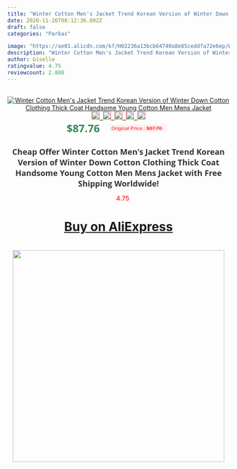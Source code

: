 ```yaml
---
title: "Winter Cotton Men's Jacket Trend Korean Version of Winter Down Cotton Clothing Thick Coat Handsome Young Cotton Men Mens Jacket"
date: 2020-11-26T08:12:36.892Z
draft: false
categories: "Parkas"

image: "https://ae01.alicdn.com/kf/H02236a13bcb64740a8e85ceddfa72e6ep/Winter-Cotton-Men-s-Jacket-Trend-Korean-Version-of-Winter-Down-Cotton-Clothing-Thick-Coat-Handsome.jpg"
description: "Winter Cotton Men's Jacket Trend Korean Version of Winter Down Cotton Clothing Thick Coat Handsome Young Cotton Men Mens Jacket"
author: Giselle
ratingvalue: 4.75
reviewcount: 2.888
---
```

<br>
<div style="text-align: center;">
<a href="https://s.click.aliexpress.com/e/_A7cTN3" target="_blank" rel="nofollow noopener noreferrer"><img alt="Winter Cotton Men's Jacket Trend Korean Version of Winter Down Cotton Clothing Thick Coat Handsome Young Cotton Men Mens Jacket" class="magnifier-image" src="https://ae01.alicdn.com/kf/H02236a13bcb64740a8e85ceddfa72e6ep/Winter-Cotton-Men-s-Jacket-Trend-Korean-Version-of-Winter-Down-Cotton-Clothing-Thick-Coat-Handsome.jpg_640x640.jpg">
<br>
<img style="border:1px solid salmon" src="https://ae01.alicdn.com/kf/H02236a13bcb64740a8e85ceddfa72e6ep/Winter-Cotton-Men-s-Jacket-Trend-Korean-Version-of-Winter-Down-Cotton-Clothing-Thick-Coat-Handsome.jpg_120x120.jpg">&nbsp;&nbsp;<img style="border:1px solid salmon" src="https://ae01.alicdn.com/kf/Hca477fbda5dd4ba4a33480d3e7bbb9bds/Winter-Cotton-Men-s-Jacket-Trend-Korean-Version-of-Winter-Down-Cotton-Clothing-Thick-Coat-Handsome.jpg_120x120.jpg">&nbsp;&nbsp;<img style="border:1px solid salmon" src="https://ae01.alicdn.com/kf/H81771714cc76468e85721aca4b9376e2c/Winter-Cotton-Men-s-Jacket-Trend-Korean-Version-of-Winter-Down-Cotton-Clothing-Thick-Coat-Handsome.jpg_120x120.jpg">&nbsp;&nbsp;<img style="border:1px solid salmon" src="https://ae01.alicdn.com/kf/Hdc3ca4063dee45b6ad29a70c53c6c86c9/Winter-Cotton-Men-s-Jacket-Trend-Korean-Version-of-Winter-Down-Cotton-Clothing-Thick-Coat-Handsome.jpg_120x120.jpg">&nbsp;&nbsp;<img style="border:1px solid salmon" src="https://ae01.alicdn.com/kf/H652e01f6aca9421da9c34e6ebd5521d2L/Winter-Cotton-Men-s-Jacket-Trend-Korean-Version-of-Winter-Down-Cotton-Clothing-Thick-Coat-Handsome.jpg_120x120.jpg"></a></div><br0>
<div style="text-align: center;"><span style="background-color: white; border: 0px; box-sizing: border-box; color: seagreen; display: inline-block; font-family: &quot;open sans&quot; , &quot;arial&quot; , &quot;helvetica&quot; , sans-serif , &quot;heiti&quot;; font-size: 24px; font-stretch: inherit; font-weight: 700; line-height: inherit; margin: 0px 10px 0px 0px; padding: 0px; vertical-align: middle;">$87.76 </span>
<span style="background: rgb(255 , 241 , 241); border-radius: 3px; border: 0px; box-sizing: border-box; color: #ff4747; display: inline-block; font-family: inherit; font-size: 12px; font-stretch: inherit; font-style: inherit; font-variant: inherit; font-weight: 600; line-height: inherit; margin: 0px; padding: 2px 5px; transform: scale(0.9); vertical-align: middle;">Original Price : <b style="text-decoration: line-through;">$87.76 </b> &nbsp;&nbsp;</span></div>
<h1 style="color: #333333; display: inline-block; font-family: &quot;open sans&quot; , &quot;arial&quot; , &quot;helvetica&quot; , sans-serif , &quot;heiti&quot;; font-size: 18px; font-stretch: inherit; font-weight: 700; text-align: center;">Cheap Offer Winter Cotton Men's Jacket Trend Korean Version of Winter Down Cotton Clothing Thick Coat Handsome Young Cotton Men Mens Jacket with Free Shipping Worldwide!</h1>
<div style="color: #ff4747; text-align: center;">
<img src="https://4.bp.blogspot.com/-M0ZcTcb-5uY/XleCXlxnR4I/AAAAAAAAAEc/OrjgMkXV1oMQFaCRZj5HQwOCBcu3w1FegCPcBGAYYCw/s1600/star.png" style="height: 15px;">&nbsp;<b>4.75</b></div>
<div class="button_cont" align="center"><a class="buynow_a" href="https://s.click.aliexpress.com/e/_A7cTN3" target="_blank" rel="nofollow noopener noreferrer"><H1>Buy on AliExpress</H1></a></div><br>
<div class="separator" style="clear: both; text-align: center;">
<img src="https://lh3.googleusercontent.com/-pTy5HemUv9M/XlePHvY0dAI/AAAAAAAAAE4/0nX5iRUoIWY8eMW9Dpxeirr157OZliDIgCLcBGAsYHQ/s1600/badge.gif" width="480">
</div>
